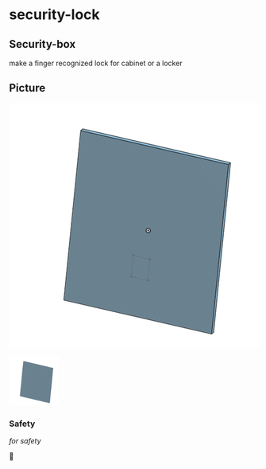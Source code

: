 # security-lock


## Security-box 

make a finger recognized lock for cabinet or a locker


## Picture
![a wall](images/awall.png)

<img src="images/a wall.png" alt="A wall image" width="100" height="100">



### Safety

*for safety*

:rocket:


